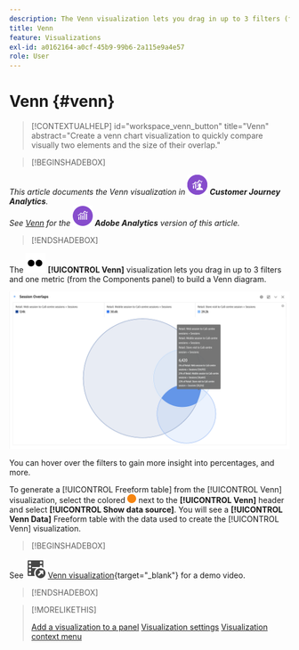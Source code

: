 ```yaml
---
description: The Venn visualization lets you drag in up to 3 filters (from Components) and one metric to build a Venn diagram.
title: Venn
feature: Visualizations
exl-id: a0162164-a0cf-45b9-99b6-2a115e9a4e57
role: User
---
```

# Venn {#venn}

<!-- markdownlint-disable MD034 -->

>[!CONTEXTUALHELP]
>id="workspace_venn_button"
>title="Venn"
>abstract="Create a venn chart visualization to quickly compare visually two elements and the size of their overlap."

<!-- markdownlint-enable MD034 -->


>[!BEGINSHADEBOX]

_This article documents the Venn visualization in_ ![CustomerJourneyAnalytics](/help/assets/icons/CustomerJourneyAnalytics.svg) _**Customer Journey Analytics**._<br/>_See [Venn](https://experienceleague.adobe.com/en/docs/analytics/analyze/analysis-workspace/visualizations/venn) for the_ ![AdobeAnalytics](/help/assets/icons/AdobeAnalytics.svg) _**Adobe Analytics** version of this article._

>[!ENDSHADEBOX]


The ![Type](/help/assets/icons/TwoDots.svg) **[!UICONTROL Venn]** visualization lets you drag in up to 3 filters and one metric (from the Components panel) to build a Venn diagram.

 ![Venn visualization that includes three filters.](assets/venn.png)

You can hover over the filters to gain more insight into percentages, and more.

To generate a [!UICONTROL Freeform table] from the [!UICONTROL Venn] visualization, select the colored ![StatusOrange](/help/assets/icons/StatusOrange.svg) next to the **[!UICONTROL Venn]** header and select **[!UICONTROL Show data source]**. You will see a **[!UICONTROL Venn Data]** Freeform table with the data used to create the [!UICONTROL Venn] visualization.

<!--
To normalize the Venn diagram (take the size out of it), go select ![Setting](/help/assets/icons/Setting.svg) and select **[!UICONTROL Normalization]**.

![Visualization Settings option for Visualization type: Venn diagram.](assets/normalization.png)

-->


>[!BEGINSHADEBOX]

See ![VideoCheckedOut](/help/assets/icons/VideoCheckedOut.svg) [Venn visualization](https://video.tv.adobe.com/v/335798/?quality=12&learn=on){target="_blank"} for a demo video.

>[!ENDSHADEBOX]


>[!MORELIKETHIS]
>
>[Add a visualization to a panel](/help/analysis-workspace/visualizations/freeform-analysis-visualizations.md#add-visualizations-to-a-panel)
>[Visualization settings](/help/analysis-workspace/visualizations/freeform-analysis-visualizations.md#settings)
>[Visualization context menu](/help/analysis-workspace/visualizations/freeform-analysis-visualizations.md#context-menu)
>

